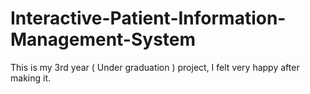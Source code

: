 # Interactive-Patient-Information-Management-System
This is my 3rd year ( Under graduation ) project, I felt very happy after making it.
